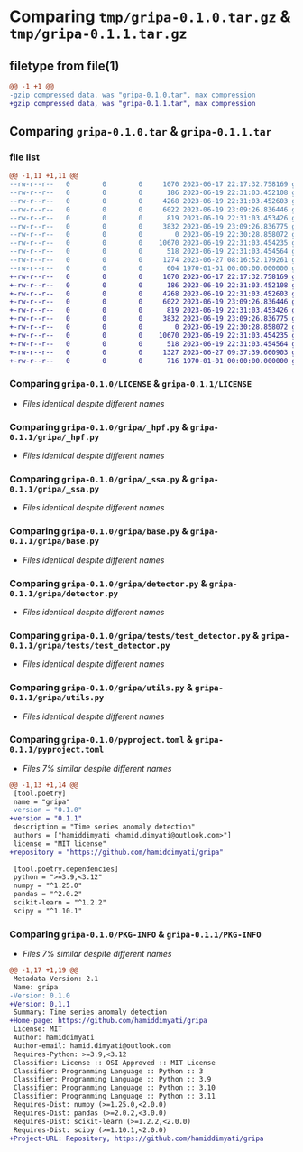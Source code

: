 # Comparing `tmp/gripa-0.1.0.tar.gz` & `tmp/gripa-0.1.1.tar.gz`

## filetype from file(1)

```diff
@@ -1 +1 @@
-gzip compressed data, was "gripa-0.1.0.tar", max compression
+gzip compressed data, was "gripa-0.1.1.tar", max compression
```

## Comparing `gripa-0.1.0.tar` & `gripa-0.1.1.tar`

### file list

```diff
@@ -1,11 +1,11 @@
--rw-r--r--   0        0        0     1070 2023-06-17 22:17:32.758169 gripa-0.1.0/LICENSE
--rw-r--r--   0        0        0      186 2023-06-19 22:31:03.452108 gripa-0.1.0/gripa/__init__.py
--rw-r--r--   0        0        0     4268 2023-06-19 22:31:03.452603 gripa-0.1.0/gripa/_hpf.py
--rw-r--r--   0        0        0     6022 2023-06-19 23:09:26.836446 gripa-0.1.0/gripa/_ssa.py
--rw-r--r--   0        0        0      819 2023-06-19 22:31:03.453426 gripa-0.1.0/gripa/base.py
--rw-r--r--   0        0        0     3832 2023-06-19 23:09:26.836775 gripa-0.1.0/gripa/detector.py
--rw-r--r--   0        0        0        0 2023-06-19 22:30:28.858072 gripa-0.1.0/gripa/tests/__init__.py
--rw-r--r--   0        0        0    10670 2023-06-19 22:31:03.454235 gripa-0.1.0/gripa/tests/test_detector.py
--rw-r--r--   0        0        0      518 2023-06-19 22:31:03.454564 gripa-0.1.0/gripa/utils.py
--rw-r--r--   0        0        0     1274 2023-06-27 08:16:52.179261 gripa-0.1.0/pyproject.toml
--rw-r--r--   0        0        0      604 1970-01-01 00:00:00.000000 gripa-0.1.0/PKG-INFO
+-rw-r--r--   0        0        0     1070 2023-06-17 22:17:32.758169 gripa-0.1.1/LICENSE
+-rw-r--r--   0        0        0      186 2023-06-19 22:31:03.452108 gripa-0.1.1/gripa/__init__.py
+-rw-r--r--   0        0        0     4268 2023-06-19 22:31:03.452603 gripa-0.1.1/gripa/_hpf.py
+-rw-r--r--   0        0        0     6022 2023-06-19 23:09:26.836446 gripa-0.1.1/gripa/_ssa.py
+-rw-r--r--   0        0        0      819 2023-06-19 22:31:03.453426 gripa-0.1.1/gripa/base.py
+-rw-r--r--   0        0        0     3832 2023-06-19 23:09:26.836775 gripa-0.1.1/gripa/detector.py
+-rw-r--r--   0        0        0        0 2023-06-19 22:30:28.858072 gripa-0.1.1/gripa/tests/__init__.py
+-rw-r--r--   0        0        0    10670 2023-06-19 22:31:03.454235 gripa-0.1.1/gripa/tests/test_detector.py
+-rw-r--r--   0        0        0      518 2023-06-19 22:31:03.454564 gripa-0.1.1/gripa/utils.py
+-rw-r--r--   0        0        0     1327 2023-06-27 09:37:39.660903 gripa-0.1.1/pyproject.toml
+-rw-r--r--   0        0        0      716 1970-01-01 00:00:00.000000 gripa-0.1.1/PKG-INFO
```

### Comparing `gripa-0.1.0/LICENSE` & `gripa-0.1.1/LICENSE`

 * *Files identical despite different names*

### Comparing `gripa-0.1.0/gripa/_hpf.py` & `gripa-0.1.1/gripa/_hpf.py`

 * *Files identical despite different names*

### Comparing `gripa-0.1.0/gripa/_ssa.py` & `gripa-0.1.1/gripa/_ssa.py`

 * *Files identical despite different names*

### Comparing `gripa-0.1.0/gripa/base.py` & `gripa-0.1.1/gripa/base.py`

 * *Files identical despite different names*

### Comparing `gripa-0.1.0/gripa/detector.py` & `gripa-0.1.1/gripa/detector.py`

 * *Files identical despite different names*

### Comparing `gripa-0.1.0/gripa/tests/test_detector.py` & `gripa-0.1.1/gripa/tests/test_detector.py`

 * *Files identical despite different names*

### Comparing `gripa-0.1.0/gripa/utils.py` & `gripa-0.1.1/gripa/utils.py`

 * *Files identical despite different names*

### Comparing `gripa-0.1.0/pyproject.toml` & `gripa-0.1.1/pyproject.toml`

 * *Files 7% similar despite different names*

```diff
@@ -1,13 +1,14 @@
 [tool.poetry]
 name = "gripa"
-version = "0.1.0"
+version = "0.1.1"
 description = "Time series anomaly detection"
 authors = ["hamiddimyati <hamid.dimyati@outlook.com>"]
 license = "MIT license"
+repository = "https://github.com/hamiddimyati/gripa"
 
 [tool.poetry.dependencies]
 python = ">=3.9,<3.12"
 numpy = "^1.25.0"
 pandas = "^2.0.2"
 scikit-learn = "^1.2.2"
 scipy = "^1.10.1"
```

### Comparing `gripa-0.1.0/PKG-INFO` & `gripa-0.1.1/PKG-INFO`

 * *Files 7% similar despite different names*

```diff
@@ -1,17 +1,19 @@
 Metadata-Version: 2.1
 Name: gripa
-Version: 0.1.0
+Version: 0.1.1
 Summary: Time series anomaly detection
+Home-page: https://github.com/hamiddimyati/gripa
 License: MIT
 Author: hamiddimyati
 Author-email: hamid.dimyati@outlook.com
 Requires-Python: >=3.9,<3.12
 Classifier: License :: OSI Approved :: MIT License
 Classifier: Programming Language :: Python :: 3
 Classifier: Programming Language :: Python :: 3.9
 Classifier: Programming Language :: Python :: 3.10
 Classifier: Programming Language :: Python :: 3.11
 Requires-Dist: numpy (>=1.25.0,<2.0.0)
 Requires-Dist: pandas (>=2.0.2,<3.0.0)
 Requires-Dist: scikit-learn (>=1.2.2,<2.0.0)
 Requires-Dist: scipy (>=1.10.1,<2.0.0)
+Project-URL: Repository, https://github.com/hamiddimyati/gripa
```

